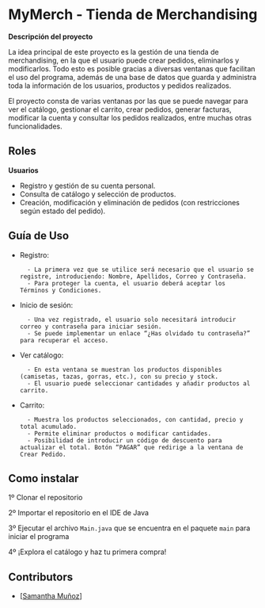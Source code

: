 # MyMerch - Tienda de Merchandising

****Descripción del proyecto****

La idea principal de este proyecto es la gestión de una tienda de merchandising, en la que el usuario puede crear pedidos, eliminarlos y modificarlos. Todo esto es posible gracias a diversas ventanas que facilitan el uso del programa, además de una base de datos que guarda y administra toda la información de los usuarios, productos y pedidos realizados.

El proyecto consta de varias ventanas por las que se puede navegar para ver el catálogo, gestionar el carrito, crear pedidos, generar facturas, modificar la cuenta y consultar los pedidos realizados, entre muchas otras funcionalidades.

## Roles

**Usuarios**
- Registro y gestión de su cuenta personal.
- Consulta de catálogo y selección de productos.
- Creación, modificación y eliminación de pedidos (con restricciones según estado del pedido).

## Guía de Uso

- Registro:

        - La primera vez que se utilice será necesario que el usuario se registre, introduciendo: Nombre, Apellidos, Correo y Contraseña.
        - Para proteger la cuenta, el usuario deberá aceptar los   Términos y Condiciones.
  
- Inicio de sesión:

        - Una vez registrado, el usuario solo necesitará introducir correo y contraseña para iniciar sesión.
        - Se puede implementar un enlace “¿Has olvidado tu contraseña?” para recuperar el acceso.

- Ver catálogo:

        - En esta ventana se muestran los productos disponibles (camisetas, tazas, gorras, etc.), con su precio y stock.
        - El usuario puede seleccionar cantidades y añadir productos al carrito.

- Carrito:

        - Muestra los productos seleccionados, con cantidad, precio y total acumulado.
        - Permite eliminar productos o modificar cantidades.
        - Posibilidad de introducir un código de descuento para actualizar el total. Botón “PAGAR” que redirige a la ventana de Crear Pedido.

  
## Como instalar

1º Clonar el repositorio

2º Importar el repositorio en el IDE de Java

3º Ejecutar el archivo `Main.java` que se encuentra en el paquete `main` para iniciar el programa

4º ¡Explora el catálogo y haz tu primera compra!

## Contributors

- [[Samantha Muñoz](https://github.com/samaantha6)]



